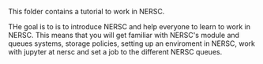 This folder contains a tutorial to work in NERSC.

THe goal is to is to introduce NERSC and help everyone to learn to work in NERSC. This means that you will get familiar with NERSC's module and queues systems, storage policies, setting up an enviroment in NERSC, work with jupyter at nersc and set a job to the different NERSC queues.